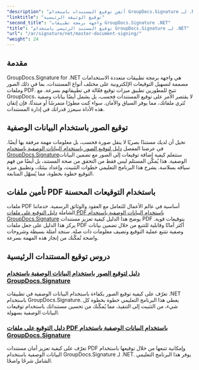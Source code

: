 ```yaml
---
"description": "أتقن توقيع المستندات باستخدام GroupDocs.Signature لـ .NET في دروسنا التعليمية المفصلة. وقّع الصور وملفات PDF باستخدام البيانات الوصفية بكل سهولة."
"linktitle": "توقيع الوثيقة الرئيسية"
"second_title": "واجهة برمجة تطبيقات GroupDocs.Signature .NET"
"title": "توقيع المستند الرئيسي باستخدام GroupDocs.Signature لـ .NET"
"url": "/ar/signature/net/master-document-signing/"
"weight": 24
---
```


## مقدمة

GroupDocs.Signature for .NET هي واجهة برمجة تطبيقات متعددة الاستخدامات مصممة لتسهيل التوقيعات الإلكترونية على مختلف أنواع المستندات، بما في ذلك الصور وملفات PDF. تتيح للمطورين تطبيق ميزات توقيع فعّالة في تطبيقاتهم بسرعة. مع GroupDocs، لا يقتصر الأمر على توقيع المستندات فحسب، بل يشمل أيضًا بيانات وصفية تُثري ملفاتك، مما يوفر السياق والأمان. سواء كنت مطورًا متمرسًا أو مبتدئًا، فإن إتقان هذه الأداة سيعزز قدراتك في إدارة المستندات.

## توقيع الصور باستخدام البيانات الوصفية  
تخيل أن لديك مستندًا بصريًا لا ينقل صورة فحسب، بل معلومات مهمة مرفقة بها أيضًا. في عرضنا المفصل [دليل لتوقيع الصور باستخدام البيانات الوصفية باستخدام GroupDocs.Signature](./signing-images-with-metadata/)ستتعلم كيفية إضافة توقيعات إلى الصور مع تضمين البيانات الوصفية. هذا يُمكّن المستلم ليس فقط من التحقق من صحة المستند، بل أيضًا من فهم سياقه بسلاسة. يشرح هذا البرنامج التعليمي خطوات التثبيت، وإعداد بيئتك، وتطبيق ميزة التوقيع خطوة بخطوة، مما يُسهّل المتابعة.

## تأمين ملفات PDF باستخدام التوقيعات المحسنة  
ملفات PDF أساسية في عالم الأعمال للتعامل مع العقود والوثائق الرسمية. خدماتنا الشاملة [دليل التوقيع على ملفات PDF باستخدام البيانات الوصفية باستخدام GroupDocs.Signature](./signing-pdf-with-metadata/) يوضح هذا الدليل كيفية تعزيز مستندات PDF بتوقيعات قوية. يركز هذا الدليل على جعل ملفات PDF أكثر أمانًا وقابلية للتتبع من خلال تضمين بيانات وصفية تتتبع عملية التوقيع وتضيف معلومات ذات صلة. ستجد أمثلة بسيطة وشروحات واضحة تُمكّنك من إنجاز هذه المهمة بسرعة.

## دروس توقيع المستندات الرئيسية
### [دليل لتوقيع الصور باستخدام البيانات الوصفية باستخدام GroupDocs.Signature](./signing-images-with-metadata/)
تعرّف على كيفية توقيع الصور بكفاءة باستخدام البيانات الوصفية في تطبيقات .NET باستخدام GroupDocs.Signature. يغطي هذا البرنامج التعليمي خطوة بخطوة كل شيء، من التثبيت إلى التنفيذ، مما يُمكّنك من تحسين مستنداتك باستخدام توقيعات البيانات الوصفية بسهولة.
### [دليل التوقيع على ملفات PDF باستخدام البيانات الوصفية باستخدام GroupDocs.Signature](./signing-pdf-with-metadata/)
تعرّف على كيفية تعزيز أمان مستندات PDF وإمكانية تتبعها من خلال توقيعها باستخدام البيانات الوصفية باستخدام GroupDocs.Signature لـ .NET. يوفر هذا البرنامج التعليمي الشامل شرحًا واضحًا.
